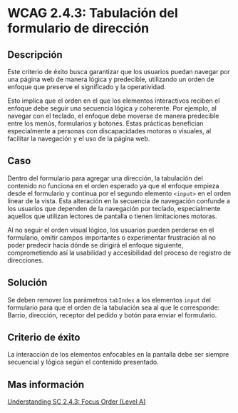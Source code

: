 # WCAG 2.4.3: Tabulación del formulario de dirección

## Descripción

Este criterio de éxito busca garantizar que los usuarios puedan navegar por una página web de manera lógica y predecible, utilizando un orden de enfoque que preserve el significado y la operatividad.

Esto implica que el orden en el que los elementos interactivos reciben el enfoque debe seguir una secuencia lógica y coherente. Por ejemplo, al navegar con el teclado, el enfoque debe moverse de manera predecible entre los menús, formularios y botones. Estas prácticas benefician especialmente a personas con discapacidades motoras o visuales, al facilitar la navegación y el uso de la página web.

## Caso

Dentro del formulario para agregar una dirección, la tabulación del contenido no funciona en el orden esperado ya que el enfoque empieza desde el formulario y continua por el segundo elemento `<input>` en el orden linear de la vista. Esta alteración en la secuencia de navegación confunde a los usuarios que dependen de la navegación por teclado, especialmente aquellos que utilizan lectores de pantalla o tienen limitaciones motoras.

Al no seguir el orden visual lógico, los usuarios pueden perderse en el formulario, omitir campos importantes o experimentar frustración al no poder predecir hacia dónde se dirigirá el enfoque siguiente, comprometiendo así la usabilidad y accesibilidad del proceso de registro de direcciones.

## Solución

Se deben remover los parámetros `tabIndex` a los elementos `input` del formulario para que el orden de la tabulación sea al que le corresponde: Barrio, dirección, receptor del pedido y botón para enviar el formulario.

## Criterio de éxito

La interacción de los elementos enfocables en la pantalla debe ser siempre secuencial y lógica según el contenido presentado.

## Mas información

[Understanding SC 2.4.3: Focus Order (Level A)](https://www.w3.org/WAI/WCAG22/Understanding/focus-order)
